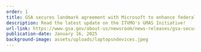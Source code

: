 ```yaml
---
order: 1
title: GSA secures landmark agreement with Microsoft to enhance federal IT acquisition
description: Read the latest update on the ITVMO's GMAS Initiative!
url-link: https://www.gsa.gov/about-us/newsroom/news-releases/gsa-secures-landmark-agreement-with-microsoft-to-enhance-federal-it-acquisition-01152025
publication-date: January 16, 2025
background-image: assets/uploads/laptopsndevices.jpeg
---
```

